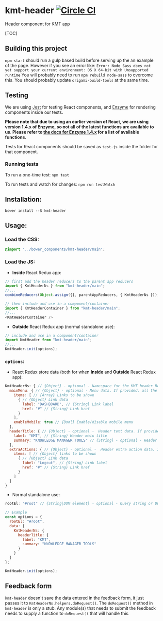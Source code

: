 # kmt-header [![Circle CI](https://circleci.com/gh/Financial-Times/kmt-header.svg?style=svg)](https://circleci.com/gh/Financial-Times/kmt-header)

Header component for KMT app

[TOC]

## Building this project
`npm start` should run a gulp based build before serving up the an example of the page.
However if you see an error like:
`Error: Node Sass does not yet support your current environment: OS X 64-bit with Unsupported runtime`
You will probably need to run `npm rebuild node-sass` to overcome this. You should probably update `origami-build-tools` at the same time.

## Testing
We are using [Jest](https://facebook.github.io/jest/) for testing React components, and [Enzyme](http://airbnb.io/enzyme/) for rendering components inside our tests.

**Please note that due to using an earlier version of React, we are using version 1.4.x of Enzyme, so not all of the latest functions are available to us. Please refer to [the docs for Enzyme 1.4.x](https://github.com/airbnb/enzyme/tree/442147f669abace1eeae08040885893894ae0505/docs) for a list of available functions.**

Tests for React components should be saved as `test.js` inside the folder for that component.

### Running tests
To run a one-time test: `npm test`

To run tests and watch for changes: `npm run testWatch`

## Installation:
```
bower install --S kmt-header
```

## Usage:
### Load the CSS:
```scss
@import '../bower_components/kmt-header/main';
```

### Load the JS:
* **Inside** React Redux app:
```js
// first add the header reducers to the parent app reducers
import { KmtHeaderNs } from "kmt-header/main";
//...
combineReducers(Object.assign({}, parentAppReducers, { KmtHeaderNs }));
```
```js
// then include and use in a component/container
import { KmtHeaderContainer } from "kmt-header/main";
//...
<KmtHeaderContainer />
```

* **Outside** React Redux app (normal standalone use):
```js
// include and use in a component/container
import KmtHeader from "kmt-header/main";
//...
KmtHeader.init(options);
```

### `options`:
* React Redux store data (both for when **Inside** and **Outside** React Redux app):
```js
KmtHeaderNs: { // {Object} - optional - Namespace for the KMT header React Redux store - if store data is provided it needs to be wrapped inside this object
  mainMenu: { // {Object} - optional - Menu data. If provided, all the child elements are required
    items: [ // {Array} Links to be shown
      { // {Object} Link data
        label: "DASHBOARD", // {String} Link label
        href: "#" // {String} Link href
      }
    ],
    enableMobile: true // {Bool} Enable/disable mobile menu
  },
  headerTitle: { // {Object} - optional -  Header text data. If provided, all the child elements are required
    label: "KMT", // {String} Header main title
    summary: "KNOWLEDGE MANAGER TOOLS" // {String} - optional - Header summary
  },
  extraActions: { // {Object} - optional -  Header extra action data. If provided, all the child elements are required
    items: [ // {Object} links to be shown
      { // {Object} Link data
        label: "Logout", // {String} Link label
        href: "#" // {String} Link href
      }
    ]
  }
}
```

* Normal standalone use:
```js
rootEl: "#root" // {String|DOM element} - optional - Query string or DOM element inside which the KMT Header will be placed.
```

```js
// Example
const options = {
  rootEl: "#root",
  data: {
    KmtHeaderNs: {
      headerTitle: {
        label: "KMT",
        summary: "KNOWLEDGE MANAGER TOOLS"
      }
    }
  }
};

KmtHeader.init(options);
```

## Feedback form
`kmt-header` doesn't save the data entered in the feedback form, it just passes it to `KmtHeaderNs.helpers.doRequest()`. The `doRequest()` method in `kmt-header` is only a stub. Any module(s) that needs to submit the feedback needs to supply a function to `doRequest()` that will handle this.
